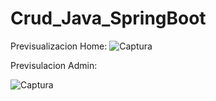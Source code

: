# Crud_Java_SpringBoot

Previsualizacion Home:
![Captura](https://user-images.githubusercontent.com/78851467/220093216-7a4d6ed2-b684-4ecd-8f8b-86b77d78cefe.PNG)

Previsulacion Admin:

![Captura](https://user-images.githubusercontent.com/78851467/220093521-f99c8118-2d08-4473-b552-7e8ea2c2d2ce.PNG)
